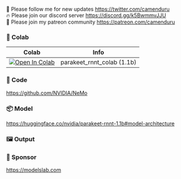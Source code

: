 🐣 Please follow me for new updates https://twitter.com/camenduru <br />
🔥 Please join our discord server https://discord.gg/k5BwmmvJJU <br />
🥳 Please join my patreon community https://patreon.com/camenduru <br />

### 🦒 Colab

| Colab | Info
| --- | --- |
[![Open In Colab](https://colab.research.google.com/assets/colab-badge.svg)](https://colab.research.google.com/github/camenduru/parakeet-rnnt-colab/blob/main/parakeet_rnnt_colab.ipynb) | parakeet_rnnt_colab (1.1b)

### 🧬 Code
https://github.com/NVIDIA/NeMo

### 📦 Model
https://huggingface.co/nvidia/parakeet-rnnt-1.1b#model-architecture

### 🖼 Output


### 🏢 Sponsor
https://modelslab.com
